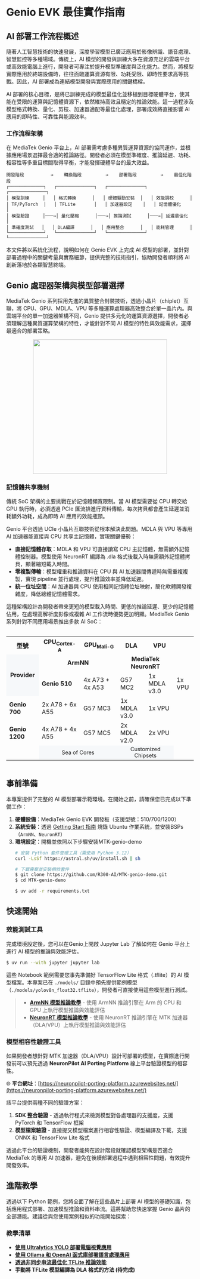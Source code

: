 # Genio EVK 最佳實作指南


## AI 部署工作流程概述

隨著人工智慧技術的快速發展，深度學習模型已廣泛應用於影像辨識、語音處理、智慧監控等多種場域。傳統上，AI 模型的開發與訓練大多在資源充足的雲端平台或高效能電腦上進行，開發者可專注於提升模型準確度與泛化能力。然而，將模型實際應用於終端設備時，往往面臨運算資源有限、功耗受限、即時性要求高等挑戰。因此，AI 部署成為連結模型開發與實際應用的關鍵橋樑。

AI 部署的核心目標，是將已訓練完成的模型最佳化並移植到目標硬體平台，使其能在受限的運算與記憶體資源下，依然維持高效且穩定的推論效能。這一過程涉及模型格式轉換、量化、剪枝、加速器適配等最佳化處理，部署成效將直接影響 AI 應用的即時性、可靠性與能源效率。

### 工作流程架構

在 MediaTek Genio 平台上，AI 部署需考慮多種異質運算資源的協同運作，並根據應用場景選擇最合適的推論路徑。開發者必須在模型準確度、推論延遲、功耗、相容性等多重目標間取得平衡，才能發揮硬體平台的最大效益。

```
開發階段          →    轉換階段         →    部署階段         →    最佳化階段
┌─────────────┐   ┌──────────────┐   ┌──────────────┐   ┌──────────────┐
│ 模型訓練     │   │ 格式轉換      │   │ 硬體驅動安裝  │   │ 效能調校      │
│ TF/PyTorch  │   │ TFLite       │   │ 加速器設定    │   │ 記憶體優化    │
│ 模型驗證     │───→│ 量化壓縮      │───→│ 推論測試      │───→│ 延遲最佳化    │
│ 準確度測試   │   │ DLA編譯      │   │ 應用整合      │   │ 能耗管理      │
└─────────────┘   └──────────────┘   └──────────────┘   └──────────────┘
```

本文件將以系統化流程，說明如何在 Genio EVK 上完成 AI 模型的部署，並針對部署過程中的關鍵考量與實務細節，提供完整的技術指引，協助開發者順利將 AI 創新落地於各類智慧終端。

## Genio 處理器架構與模型部署選擇

MediaTek Genio 系列採用先進的異質整合封裝技術，透過小晶片（chiplet）互聯，將 CPU、GPU、MDLA、VPU 等多種運算處理器高效整合於單一晶片內。與雲端平台的單一加速器架構不同，Genio 提供多元化的運算資源選擇，開發者必須理解這種異質運算架構的特性，才能針對不同 AI 模型的特性與效能需求，選擇最適合的部署策略。

<div align="center">
<img src="https://github.com/R300-AI/MTK-genio-demo/blob/main/docs/images/UCIe-diagram.jpg" width="360"/>
</div>

### 記憶體共享機制

傳統 SoC 架構的主要挑戰在於記憶體頻寬限制。當 AI 模型需要從 CPU 轉交給 GPU 執行時，必須透過 PCIe 匯流排進行資料傳輸，每次拷貝都會產生延遲並消耗額外功耗，成為即時 AI 應用的效能瓶頸。

Genio 平台透過 UCIe 小晶片互聯技術從根本解決此問題。MDLA 與 VPU 等專用 AI 加速器能直接與 CPU 共享主記憶體，實現關鍵優勢：

- **直接記憶體存取**：MDLA 和 VPU 可直接讀寫 CPU 主記憶體，無需額外記憶體控制器。模型使用 NeuronRT 編譯為 .dla 格式後載入時無需額外記憶體拷貝，顯著縮短載入時間。
- **零複製傳輸**：模型權重和推論資料在 CPU 與 AI 加速器間傳遞時無需重複複製，實現 pipeline 並行處理，提升推論效率並降低延遲。
- **統一位址空間**：AI 加速器與 CPU 使用相同記憶體位址映射，簡化軟體開發複雜度，降低總體記憶體需求。


這種架構設計為開發者帶來更短的模型載入時間、更低的推論延遲、更少的記憶體佔用，在處理高解析度影像或複雜 AI 工作流時優勢更加明顯。MediaTek Genio 系列針對不同應用場景推出多款 AI SoC：

<div style="overflow-x:auto;">
<table>
  <tr>
    <th>型號</th>
    <th>CPU<sub>Cortex-A</sub></th>
    <th>GPU<sub>Mali-G</sub></th>
    <th>DLA</th>
    <th>VPU</th>
  </tr>
  <tr>
    <td rowspan="2" style="vertical-align: middle; text-align: center; font-weight: bold; background: #f6f8fa;">Provider</td>
    <td colspan="2" style="text-align: center; font-weight: bold;">ArmNN</td>
    <td colspan="2" style="text-align: center; font-weight: bold;">MediaTek NeuronRT</td>
  </tr>
  <tr>
    <td><b>Genio 510</b></td>
    <td>4x A73 + 4x A53</td>
    <td>G57 MC2</td>
    <td>1x MDLA v3.0</td>
    <td>1x VPU</td>
  </tr>
  <tr>
    <td><b>Genio 700</b></td>
    <td>2x A78 + 6x A55</td>
    <td>G57 MC3</td>
    <td>1x MDLA v3.0</td>
    <td>1x VPU</td>
  </tr>
  <tr>
    <td><b>Genio 1200</b></td>
    <td>4x A78 + 4x A55</td>
    <td>G57 MC5</td>
    <td>2x MDLA v2.0</td>
    <td>2x VPU</td>
  </tr>
  <tr>
    <td></td>
    <td colspan="2" style="text-align: center; font-size: 90%; background: #f6f8fa;">Sea of Cores</td>
    <td colspan="2" style="text-align: center; font-size: 90%; background: #f6f8fa;">Customized Chipsets</td>
  </tr>
</table>
</div>


## 事前準備

本專案提供了完整的 AI 模型部署示範環境。在開始之前，請確保您已完成以下準備工作：

1. **硬體設備**：MediaTek Genio EVK 開發板（支援型號：510/700/1200）
2. **系統安裝**：透過 [Getting Start 指南](https://github.com/R300-AI/MTK-genio-demo/blob/main/docs/getting_start_with_ubuntu_zh.md) 燒錄 Ubuntu 作業系統，並安裝BSPs（`ArmNN`、`NeuronRT`）
3. **環境設定**：開機並依照以下步驟安裝MTK-genio-demo
    ```bash
    # 安裝 Python 套件管理工具（需使用 Python 3.12）
    curl -LsSf https://astral.sh/uv/install.sh | sh  
    ```
    ```bash
    # 下載專案並安裝相依套件
    $ git clone https://github.com/R300-AI/MTK-genio-demo.git
    $ cd MTK-genio-demo

    $ uv add -r requirements.txt  
    ```

## 快速開始

### 效能測試工具

完成環境設定後，您可以在Genio上開啟 Jupyter Lab 了解如何在 Genio 平台上進行 AI 模型的推論與效能評估。

```bash
$ uv run --with jupyter jupyter lab
```

這些 Notebook 範例需要您事先準備好 TensorFlow Lite 格式（.tflite）的 AI 模型檔案。本專案已在 `./models/` 目錄中預先提供範例模型（`./models/yolov8n_float32.tflite`），開發者可直接使用這些模型進行測試。

> - **[ArmNN 模型推論教學](./notebook/armnn_benchmark.ipynb)** - 使用 ArmNN 推論引擎在 Arm 的 CPU 和 GPU 上執行模型推論與效能評估
> - **[NeuronRT 模型推論教學](./notebook/neuronrt_benchmark.ipynb)** - 使用 NeuronRT 推論引擎在 MTK 加速器（DLA/VPU）上執行模型推論與效能評估

### 模型相容性驗證工具

如果開發者想針對 MTK 加速器（DLA/VPU）設計可部署的模型，在實際進行開發前可以預先透過 **NeuronPilot AI Porting Platform** 線上平台驗證模型的相容性。

🌐 **平台網址**：[https://neuronpilot-porting-platform.azurewebsites.net/](https://neuronpilot-porting-platform.azurewebsites.net/)

該平台提供兩種不同的驗證方案：

1. **SDK 整合驗證** - 透過執行程式來檢測模型對各處理器的支援度，支援 PyTorch 和 TensorFlow 框架
2. **模型檔案驗證** - 直接提交模型檔案進行相容性驗證、模型編譯及下載，支援 ONNX 和 TensorFlow Lite 格式

透過此平台的驗證機制，開發者能夠在設計階段就確認模型架構是否適合 MediaTek 的專用 AI 加速器，避免在後續部署過程中遇到相容性問題，有效提升開發效率。


## 進階教學

透過以下 Python 範例，您將全面了解在這些晶片上部署 AI 模型的基礎知識，包括應用程式部署、加速模型推論和資料串流。這將幫助您快速掌握 Genio 晶片的全部潛能。建議從與您使用案例相似的功能開始探索：

### 教學清單

* **[使用 Ultralytics YOLO 部署電腦視覺應用](https://github.com/R300-AI/MTK-genio-demo/blob/main/docs/demo/ultralytics_tutorial.md)**
* **[使用 Ollama 和 OpenAI 函式庫部署語言處理應用](https://github.com/R300-AI/MTK-genio-demo/blob/main/docs/demo/ollama_and_openai_whisper_tutorial.md)**
* **[透過非同步串流最佳化 TFLite 推論效能](https://github.com/R300-AI/MTK-genio-demo/blob/main/docs/demo/async_streaming_tutorial.md)**
* **手動將 TFLite 模型編譯為 DLA 格式的方法 (待完成)**